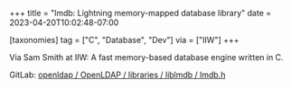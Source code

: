 +++
title = "lmdb: Lightning memory-mapped database library"
date = 2023-04-20T10:02:48-07:00

[taxonomies]
tag = ["C", "Database", "Dev"]
via = ["IIW"]
+++

Via Sam Smith at IIW: A fast memory-based database engine written in C.

<!-- more -->

GitLab: [openldap / OpenLDAP / libraries / liblmdb / lmdb.h](https://git.openldap.org/openldap/openldap/tree/mdb.master)
